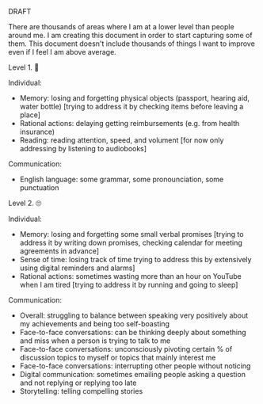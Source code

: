 DRAFT

There are thousands of areas where I am at a lower level than people around me.
I am creating this document in order to start capturing some of them.
This document doesn't include thousands of things I want to improve even if I feel I am above average.

Level 1. 🤣


Individual:
- Memory: losing and forgetting physical objects (passport, hearing aid, water bottle) [trying to address it by checking items before leaving a place]
- Rational actions: delaying getting reimbursements (e.g. from health insurance)
- Reading: reading attention, speed, and volument [for now only addressing by listening to audiobooks]

Communication:
- English language: some grammar, some pronounciation, some punctuation


Level 2. 🙄


Individual:
- Memory: losing and forgetting some small verbal promises [trying to address it by writing down promises, checking calendar for meeting agreements in advance]
- Sense of time: losing track of time trying to address this by extensively using digital reminders and alarms]
- Rational actions: sometimes wasting more than an hour on YouTube when I am tired [trying to address it by running and going to sleep]


Communication:
- Overall: struggling to balance between speaking very positively about my achievements and being too self-boasting
- Face-to-face conversations: can be thinking deeply about something and miss when a person is trying to talk to me
- Face-to-face conversations: unconsciously pivoting certain % of discussion topics to myself or topics that mainly interest me
- Face-to-face conversations: interrupting other people without noticing
- Digital communication: sometimes emailing people asking a question and not replying or replying too late
- Storytelling: telling compelling stories
